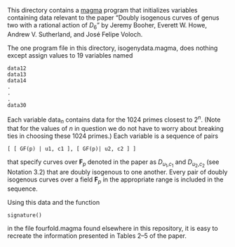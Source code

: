 This directory contains a [magma](http://magma.maths.usyd.edu.au/magma/) program that initializes variables containing data relevant to the paper &ldquo;Doubly isogenous curves of genus two with a rational action of <i>D</i><sub>6</sub>&rdquo; by Jeremy Booher, Everett W. Howe, Andrew V. Sutherland, and José Felipe Voloch.

The one program file in this directory, isogenydata.magma, does nothing except assign values to 19 variables named

    data12
    data13
    data14
    .
    .
    .
    data30

Each variable data<sub><i>n</i></sub> contains data for the 1024 primes closest to 2<sup><i>n</i></sup>. (Note that for the values of <i>n</i> in question we do not have to worry about breaking ties in choosing these 1024 primes.) Each variable is a sequence of pairs

    [ [ GF(p) | u1, c1 ], [ GF(p)| u2, c2 ] ]

that specify curves over <b>F</b><sub><i>p</i></sub> denoted in the paper as <i>D</i><sub><i>u</i><sub>1</sub>,<i>c</i><sub>1</sub></sub> and <i>D</i><sub><i>u</i><sub>2</sub>,<i>c</i><sub>2</sub></sub> (see Notation 3.2) that are doubly isogenous to one another. Every pair of doubly isogenous curves over a field <b>F</b><sub><i>p</i></sub> in the appropriate range is included in the sequence.

Using this data and the function 

    signature()

in the file fourfold.magma found elsewhere in this repository, it is easy to recreate the information presented in Tables 2&ndash;5 of the paper.    
